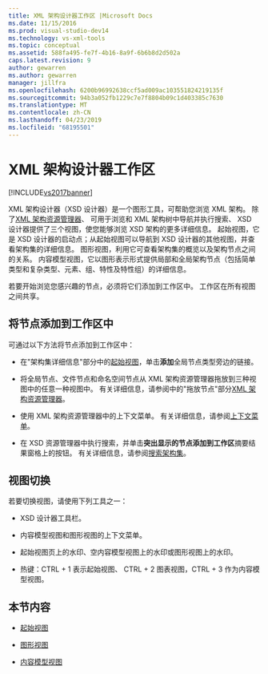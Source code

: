 ```yaml
---
title: XML 架构设计器工作区 |Microsoft Docs
ms.date: 11/15/2016
ms.prod: visual-studio-dev14
ms.technology: vs-xml-tools
ms.topic: conceptual
ms.assetid: 588fa495-fe7f-4b16-8a9f-6b6b8d2d502a
caps.latest.revision: 9
author: gewarren
ms.author: gewarren
manager: jillfra
ms.openlocfilehash: 6200b96992638ccf5ad009ac103551824219135f
ms.sourcegitcommit: 94b3a052fb1229c7e7f8804b09c1d403385c7630
ms.translationtype: MT
ms.contentlocale: zh-CN
ms.lasthandoff: 04/23/2019
ms.locfileid: "68195501"
---
```

# <a name="xml-schema-designer-workspace"></a>XML 架构设计器工作区
[!INCLUDE[vs2017banner](../includes/vs2017banner.md)]

XML 架构设计器（XSD 设计器）是一个图形工具，可帮助您浏览 XML 架构。 除了[XML 架构资源管理器](../xml-tools/xml-schema-explorer.md)、 可用于浏览和 XML 架构树中导航并执行搜索、 XSD 设计器提供了三个视图，使您能够浏览 XSD 架构的更多详细信息。 起始视图，它是 XSD 设计器的启动点；从起始视图可以导航到 XSD 设计器的其他视图，并查看架构集的详细信息。 图形视图，利用它可查看架构集的概览以及架构节点之间的关系。 内容模型视图，它以图形表示形式提供局部和全局架构节点（包括简单类型和复杂类型、元素、组、特性及特性组）的详细信息。  
  
 若要开始浏览您感兴趣的节点，必须将它们添加到工作区中。 工作区在所有视图之间共享。  
  
## <a name="adding-nodes-to-the-workspace"></a>将节点添加到工作区中  
 可通过以下方法将节点添加到工作区中：  
  
- 在"架构集详细信息"部分中的[起始视图](../xml-tools/start-view.md)，单击**添加**全局节点类型旁边的链接。  
  
- 将全局节点、文件节点和命名空间节点从 XML 架构资源管理器拖放到三种视图中的任意一种视图中。 有关详细信息，请参阅中的"拖放节点"部分[XML 架构资源管理器](../xml-tools/xml-schema-explorer.md)。  
  
- 使用 XML 架构资源管理器中的上下文菜单。 有关详细信息，请参阅[上下文菜单](../xml-tools/context-menus-xml-schema-explorer.md)。  
  
- 在 XSD 资源管理器中执行搜索，并单击**突出显示的节点添加到工作区**摘要结果窗格上的按钮。 有关详细信息，请参阅[搜索架构集](../xml-tools/searching-the-schema-set.md)。  
  
## <a name="view-switching"></a>视图切换  
 若要切换视图，请使用下列工具之一：  
  
- XSD 设计器工具栏。  
  
- 内容模型视图和图形视图的上下文菜单。  
  
- 起始视图页上的水印、空内容模型视图上的水印或图形视图上的水印。  
  
- 热键：CTRL + 1 表示起始视图、 CTRL + 2 图表视图，CTRL + 3 作为内容模型视图。  
  
## <a name="in-this-section"></a>本节内容  
  
- [起始视图](../xml-tools/start-view.md)  
  
- [图形视图](../xml-tools/graph-view.md)  
  
- [内容模型视图](../xml-tools/content-model-view.md)
